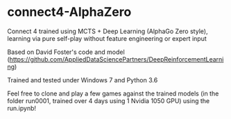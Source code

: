# connect4-AlphaZero
Connect 4 trained using MCTS + Deep Learning (AlphaGo Zero style), learning via pure self-play without feature engineering or expert input

Based on David Foster's code and model (https://github.com/AppliedDataSciencePartners/DeepReinforcementLearning)

Trained and tested under Windows 7 and Python 3.6

Feel free to clone and play a few games against the trained models (in the folder run0001, trained over 4 days using 1 Nvidia 1050 GPU) using the run.ipynb!
